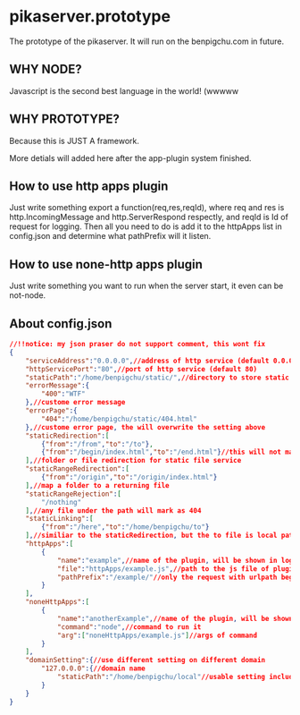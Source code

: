 # pikaserver.prototype

The prototype of the pikaserver. It will run on the benpigchu.com in future.

## WHY NODE?

Javascript is the second best language in the world! (wwwww

## WHY PROTOTYPE?

Because this is JUST A framework.

More detials will added here after the app-plugin system finished.

## How to use http apps plugin

Just write something export a function(req,res,reqId), where req and res is http.IncomingMessage and http.ServerRespond respectly, and reqId is Id of request for logging. 
Then all you need to do is add it to the httpApps list in config.json and determine what pathPrefix will it listen.

## How to use none-http apps plugin

Just write something you want to run when the server start, it even can be not-node.

## About config.json
```json
//!!notice: my json praser do not support comment, this wont fix
{
	"serviceAddress":"0.0.0.0",//address of http service (default 0.0.0.0)
	"httpServicePort":"80",//port of http service (default 80)
	"staticPath":"/home/benpigchu/static/",//directory to store static files (default /home/user/static/)
	"errorMessage":{
		"400":"WTF"	
	},//custome error message
	"errorPage":{
		"404":"/home/benpigchu/static/404.html"
	},//custome error page, the will overwrite the setting above
	"staticRedirection":[
		{"from":"/from","to":"/to"},
		{"from":"/begin/index.html","to":"/end.html"}//this will not make /begin/ redirected to /end.html
	],//folder or file redirection for static file service 
	"staticRangeRedirection":[
		{"from":"/origin","to":"/origin/index.html"}
	],//map a folder to a returning file
	"staticRangeRejection":[
		"/nothing"
	],//any file under the path will mark as 404
	"staticLinking":[
		{"from":"/here","to":"/home/benpigchu/to"}
	],//similiar to the staticRedirection, but the to file is local path
	"httpApps":[
		{
			"name":"example",//name of the plugin, will be shown in log
			"file":"httpApps/example.js",//path to the js file of plugin
			"pathPrefix":"/example/"//only the request with urlpath beginning with this will be responded by the plugin, must begin and end with "/"
		}
	],
	"noneHttpApps":[
		{
			"name":"anotherExample",//name of the plugin, will be shown in log
			"command":"node",//command to run it
			"arg":["noneHttpApps/example.js"]//args of command
		}
	],
	"domainSetting":{//use different setting on different domain
		"127.0.0.0":{//domain name
			"staticPath":"/home/benpigchu/local"//usable setting include staticPath staticRedirection staticRangeRejection staticRangeRedirection staticLinking httpApps errorMessage errorPage
		}
	}
}
```